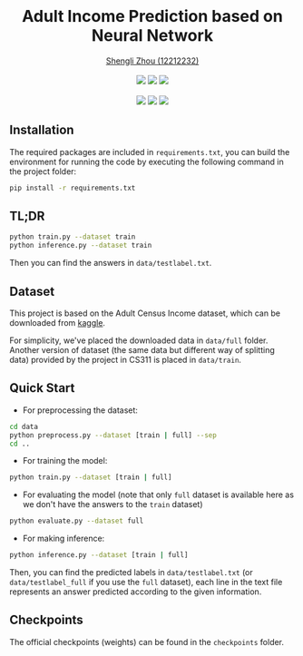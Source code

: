 <br />

<p align="center">
  <h1 align="center">Adult Income Prediction based on Neural Network</h1>
  <p align="center">
    <a href="https://github.com/fz-zsl">Shengli Zhou (12212232)</a>
    <br></br>
    <img src="https://img.shields.io/badge/SUSTech-CS311-blue">
    <img src="https://img.shields.io/badge/24_Spring-Project_3-green">
    <img src="https://img.shields.io/badge/Score-98.52%2f100-orange">
    <br></br>
    <img src="https://img.shields.io/badge/Code-20%2f20-yellow">
    <img src="https://img.shields.io/badge/Accuracy-85.2%25-red">
    <img src="https://img.shields.io/badge/Report-70%2f70-turquoise">
  </p>
</p>

## Installation

The required packages are included in `requirements.txt`, you can build the environment for running the code by executing the following command in the project folder:

```bash
pip install -r requirements.txt
```

## TL;DR

```bash
python train.py --dataset train
python inference.py --dataset train
```

Then you can find the answers in `data/testlabel.txt`.

## Dataset

This project is based on the Adult Census Income dataset, which can be downloaded from [kaggle](https://www.kaggle.com/datasets/uciml/adult-census-income).

For simplicity, we've placed the downloaded data in `data/full` folder. Another version of dataset (the same data but different way of splitting data) provided by the project in CS311 is placed in `data/train`.

## Quick Start

- For preprocessing the dataset:

```bash
cd data
python preprocess.py --dataset [train | full] --sep
cd ..
```

- For training the model:

```bash
python train.py --dataset [train | full]
```

- For evaluating the model (note that only `full` dataset is available here as we don't have the answers to the `train` dataset)

```bash
python evaluate.py --dataset full
```

- For making inference:

```bash
python inference.py --dataset [train | full]
```

Then, you can find the predicted labels in `data/testlabel.txt` (or `data/testlabel_full` if you use the `full` dataset), each line in the text file represents an answer predicted according to the given information.

## Checkpoints

The official checkpoints (weights) can be found in the `checkpoints` folder.
